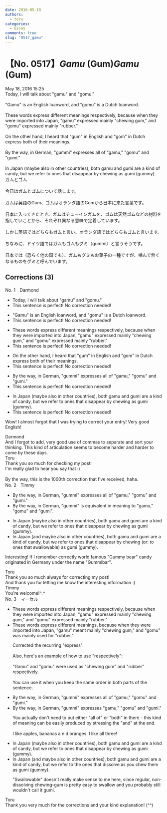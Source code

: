 ```yaml
---
date: 2016-05-18
authors:
  - toru
categories:
  - Essay
comments: true
slug: "0517_gamu"
---
```


# 【No. 0517】<strong><em>Gamu</strong></em> (Gum)<strong><em>Gamu</strong></em> (Gum)
<div class="date">May 18, 2016 15:25</div>
<div id="post"><div id="body_show_ori">
Today, I will talk about "gamu" and "gomu."<br/><br/>"Gamu" is an English loanword, and "gomu" is a Dutch loanword.<br/><br/>These words express different meanings respectively, because when they were imported into Japan, "gamu" expressed mainly "chewing gum," and "gomu" expressed mainly "rubber."<br/><br/>On the other hand, I heard that "gum" in English and "gom" in Dutch express both of their meanings.<br/><br/>By the way, in German, "gummi" expresses all of "gamu," "gomu" and "gumi."<br/><br/>In Japan (maybe also in other countries), both gamu and gumi are a kind of candy, but we refer to ones that disappear by chewing as gumi (gummy).
</div></div>

<!-- more -->

<div id="post_ja"><div id="body_show_mo">
ガムとゴム<br/><br/>今日はガムとゴムについて話します。<br/><br/>ガムは英語のGum、ゴムはオランダ語のGomから日本に来た言葉です。<br/><br/>日本に入ってきたとき、ガムはチューインガムを、ゴムは天然ゴムなどの材料を指していことから、それぞれ異なる意味で定着しています。<br/><br/>しかし英語ではどちらもガムと言い、オランダ語ではどちらもゴムと言います。<br/><br/>ちなみに、ドイツ語ではガムもゴムもグミ（gummi）と言うそうです。<br/><br/>日本では（恐らく他の国でも）、ガムもグミもお菓子の一種ですが、噛んで無くなるものをグミと呼んでいます。
</div></div>

## Corrections (3)
<div id="block"><div class="first_name"> No. 1　<span class="just_name">Darmond</span></div><div id="block2">
<ul class="correction_field">
<li class="incorrect">Today, I will talk about "gamu" and "gomu."</li>
<li class="corrected perfect">This sentence is perfect! No correction needed!</li>
</ul>
<ul class="correction_field">
<li class="incorrect">"Gamu" is an English loanword, and "gomu" is a Dutch loanword.</li>
<li class="corrected perfect">This sentence is perfect! No correction needed!</li>
</ul>
<ul class="correction_field">
<li class="incorrect">These words express different meanings respectively, because when they were imported into Japan, "gamu" expressed mainly "chewing gum," and "gomu" expressed mainly "rubber."</li>
<li class="corrected perfect">This sentence is perfect! No correction needed!</li>
</ul>
<ul class="correction_field">
<li class="incorrect">On the other hand, I heard that "gum" in English and "gom" in Dutch express both of their meanings.</li>
<li class="corrected perfect">This sentence is perfect! No correction needed!</li>
</ul>
<ul class="correction_field">
<li class="incorrect">By the way, in German, "gummi" expresses all of "gamu," "gomu" and "gumi."</li>
<li class="corrected perfect">This sentence is perfect! No correction needed!</li>
</ul>
<ul class="correction_field">
<li class="incorrect">In Japan (maybe also in other countries), both gamu and gumi are a kind of candy, but we refer to ones that disappear by chewing as gumi (gummy).</li>
<li class="corrected perfect">This sentence is perfect! No correction needed!</li>
</ul>
<p class="comment_small">
 Wow! I almost forgot that I was trying to correct your entry! Very good English!
</p>

</div><div class="name"><span class="just_name">Darmond</span><br>
And I forgot to add, very good use of commas to separate and sort your thinking. This kind of articulation seems to become harder and harder to come by these days.
</div>
<div class="name"><span class="just_name">Toru</span><br>
Thank you so much for checking my post!<br/>I'm really glad to hear you say that :)<br/><br/>By the way, this is the 1000th correction that I've received, haha.
</div>
</div>
<div id="block"><div class="first_name"> No. 2　<span class="just_name">Timmy</span></div><div id="block2">
<ul class="correction_field">
<li class="incorrect">By the way, in German, "gummi" expresses all of "gamu," "gomu" and "gumi."</li>
<li class="corrected correct">
By the way, in German, "gummi" <span class="f_blue">is equivalent in meaning to</span> "gamu," "gomu" and "gumi".
</li>
</ul>
<ul class="correction_field">
<li class="incorrect">In Japan (maybe also in other countries), both gamu and gumi are a kind of candy, but we refer to ones that disappear by chewing as gumi (gummy).</li>
<li class="corrected correct">
In Japan (<span class="f_blue">and</span> maybe also in other countries), both gamu and gumi are a kind of candy, but we refer to ones that disappear by chewing (or: <span class="f_blue">to ones that swallowable</span>) as gumi (gummy).
</li>
</ul>
<p class="comment_small">
 Interesting! If I remember correctly world famous "Gummy bear" candy originated in Germany under the name "Gummibar".
</p>

</div><div class="name"><span class="just_name">Toru</span><br>
Thank you so much always for correcting my post!<br/>And thank you for letting me know the interesting information :)
</div>
<div class="name"><span class="just_name">Timmy</span><br>
You're welcome!^_^
</div>
</div>
<div id="block"><div class="first_name"> No. 3　<span class="just_name">マーセル</span></div><div id="block2">
<ul class="correction_field">
<li class="incorrect">These words express different meanings respectively, because when they were imported into Japan, "gamu" expressed mainly "chewing gum," and "gomu" expressed mainly "rubber."</li>
<li class="corrected correct">
These words express different meanings, because when they were imported into Japan, "gamu" <span class="f_blue">meant </span>mainly "chewing gum," and "gomu" <span class="f_blue">was </span>mainly<span class="f_blue"> used for</span> "rubber."
<p class="correction_comment">Corrected the recurring "express".<br/><br/>Also, here's an example of how to use "respectively":<br/><br/>"Gamu" and "gomu" were used as "chewing gum" and "rubber" respectively.<br/><br/>You can use it when you keep the same order in both parts of the sentence.</p>
</li>
</ul>
<ul class="correction_field">
<li class="incorrect">By the way, in German, "gummi" expresses all of "gamu," "gomu" and "gumi."</li>
<li class="corrected correct">
By the way, in German, "gummi" expresses "gamu," "gomu" and "gumi."
<p class="correction_comment">You actually don't need to put either "all of" or "both" in there - this kind of meaning can be easily produced by stressing the "and" at the end.<br/><br/>I like apples, bananas  a n d  oranges. I like all three!</p>
</li>
</ul>
<ul class="correction_field">
<li class="incorrect">In Japan (maybe also in other countries), both gamu and gumi are a kind of candy, but we refer to ones that disappear by chewing as gumi (gummy).</li>
<li class="corrected correct">
In Japan (<span class="f_blue">and </span>maybe also in other countries), both gamu and gumi are a kind of candy, but we refer to<span class="f_blue"> the</span> ones that <span class="f_blue">dissolve as you chew them</span> as gumi (gummy).
<p class="correction_comment">"Swallowable" doesn't really make sense to me here, since regular, non-dissolving chewing-gum is pretty easy to swallow and you probably still wouldn't call it gumi.</p>
</li>
</ul>
</div><div class="name"><span class="just_name">Toru</span><br>
Thank you very much for the corrections and your kind explanation! (^^)
</div>
</div>
